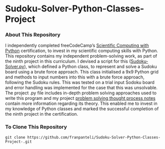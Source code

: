# Sudoku-Solver-Python-Classes-Project
### About This Repository
I independently completed freeCodeCamp’s [Scientific Computing with Python](https://www.freecodecamp.org/learn/scientific-computing-with-python/) certification, to invest in my scientific computing skills with Python. This repository contains my independent problem-solving work, as part of the ninth project in this curriculum. I devised a script for this ([Sudoku-Solver.py](https://github.com/franpanteli/Sudoku-Solver-Python-Classes-Project/blob/main/Sudoku-Solver.py)), which defined a Python class, to represent and solve a Sudoku board using a brute force approach. This class initialised a 9x9 Python grid and methods to input numbers into this with a brute force approach, following the Sudoku rules. This was tested on a trial input Sodoku board and error handling was implemented for the case that this was unsolvable. The project .py file includes in-depth problem solving approaches used to write this program and my project [problem solving thought process notes](https://github.com/franpanteli/Sudoku-Solver-Python-Classes-Project/blob/main/Sudoku%20Solver%20Problem%20Solving%20Thought%20Process%20Notes.txt) contain more information regarding its theory. This enabled me to invest in my knowledge of Python classes and marked the successful completion of the ninth project in the certification.

### To Clone This Repository
```
git clone https://github.com/franpanteli/Sudoku-Solver-Python-Classes-Project-.git
```
